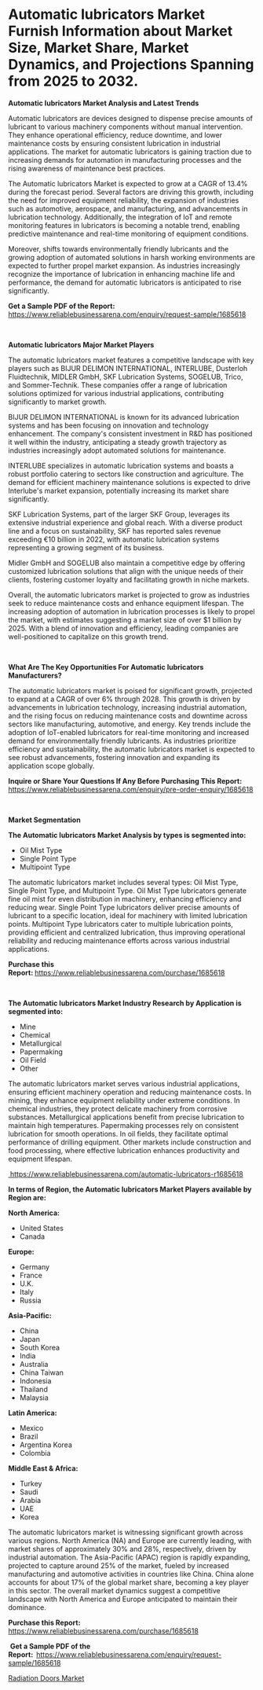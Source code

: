 <p><h1>Automatic lubricators Market Furnish Information about Market Size, Market Share, Market Dynamics, and Projections Spanning from 2025 to 2032.</h1></p><p><strong>Automatic lubricators Market Analysis and Latest Trends</strong></p>
<p><p>Automatic lubricators are devices designed to dispense precise amounts of lubricant to various machinery components without manual intervention. They enhance operational efficiency, reduce downtime, and lower maintenance costs by ensuring consistent lubrication in industrial applications. The market for automatic lubricators is gaining traction due to increasing demands for automation in manufacturing processes and the rising awareness of maintenance best practices.</p><p>The Automatic lubricators Market is expected to grow at a CAGR of 13.4% during the forecast period. Several factors are driving this growth, including the need for improved equipment reliability, the expansion of industries such as automotive, aerospace, and manufacturing, and advancements in lubrication technology. Additionally, the integration of IoT and remote monitoring features in lubricators is becoming a notable trend, enabling predictive maintenance and real-time monitoring of equipment conditions. </p><p>Moreover, shifts towards environmentally friendly lubricants and the growing adoption of automated solutions in harsh working environments are expected to further propel market expansion. As industries increasingly recognize the importance of lubrication in enhancing machine life and performance, the demand for automatic lubricators is anticipated to rise significantly.</p></p>
<p><strong>Get a Sample PDF of the Report:&nbsp;</strong> <a href="https://www.reliablebusinessarena.com/enquiry/request-sample/1685618?utm_campaign=2329&utm_medium=2&utm_source=Github&utm_content=ia&utm_term=19022025&utm_id=automatic-lubricators">https://www.reliablebusinessarena.com/enquiry/request-sample/1685618</a></p>
<p>&nbsp;</p>
<p><strong>Automatic lubricators Major Market Players</strong></p>
<p><p>The automatic lubricators market features a competitive landscape with key players such as BIJUR DELIMON INTERNATIONAL, INTERLUBE, Dusterloh Fluidtechnik, MIDLER GmbH, SKF Lubrication Systems, SOGELUB, Trico, and Sommer-Technik. These companies offer a range of lubrication solutions optimized for various industrial applications, contributing significantly to market growth.</p><p>BIJUR DELIMON INTERNATIONAL is known for its advanced lubrication systems and has been focusing on innovation and technology enhancement. The company's consistent investment in R&D has positioned it well within the industry, anticipating a steady growth trajectory as industries increasingly adopt automated solutions for maintenance.</p><p>INTERLUBE specializes in automatic lubrication systems and boasts a robust portfolio catering to sectors like construction and agriculture. The demand for efficient machinery maintenance solutions is expected to drive Interlube's market expansion, potentially increasing its market share significantly.</p><p>SKF Lubrication Systems, part of the larger SKF Group, leverages its extensive industrial experience and global reach. With a diverse product line and a focus on sustainability, SKF has reported sales revenue exceeding €10 billion in 2022, with automatic lubrication systems representing a growing segment of its business.</p><p>Midler GmbH and SOGELUB also maintain a competitive edge by offering customized lubrication solutions that align with the unique needs of their clients, fostering customer loyalty and facilitating growth in niche markets.</p><p>Overall, the automatic lubricators market is projected to grow as industries seek to reduce maintenance costs and enhance equipment lifespan. The increasing adoption of automation in lubrication processes is likely to propel the market, with estimates suggesting a market size of over $1 billion by 2025. With a blend of innovation and efficiency, leading companies are well-positioned to capitalize on this growth trend.</p></p>
<p>&nbsp;</p>
<p><strong>What Are The Key Opportunities For Automatic lubricators Manufacturers?</strong></p>
<p><p>The automatic lubricators market is poised for significant growth, projected to expand at a CAGR of over 6% through 2028. This growth is driven by advancements in lubrication technology, increasing industrial automation, and the rising focus on reducing maintenance costs and downtime across sectors like manufacturing, automotive, and energy. Key trends include the adoption of IoT-enabled lubricators for real-time monitoring and increased demand for environmentally friendly lubricants. As industries prioritize efficiency and sustainability, the automatic lubricators market is expected to see robust advancements, fostering innovation and expanding its application scope globally.</p></p>
<p><strong>Inquire or Share Your Questions If Any Before Purchasing This Report:</strong> <a href="https://www.reliablebusinessarena.com/enquiry/pre-order-enquiry/1685618?utm_campaign=2329&utm_medium=2&utm_source=Github&utm_content=ia&utm_term=19022025&utm_id=automatic-lubricators">https://www.reliablebusinessarena.com/enquiry/pre-order-enquiry/1685618</a></p>
<p>&nbsp;</p>
<p><strong>Market Segmentation</strong></p>
<p><strong>The Automatic lubricators Market Analysis by types is segmented into:</strong></p>
<p><ul><li>Oil Mist Type</li><li>Single Point Type</li><li>Multipoint Type</li></ul></p>
<p><p>The automatic lubricators market includes several types: Oil Mist Type, Single Point Type, and Multipoint Type. Oil Mist Type lubricators generate fine oil mist for even distribution in machinery, enhancing efficiency and reducing wear. Single Point Type lubricators deliver precise amounts of lubricant to a specific location, ideal for machinery with limited lubrication points. Multipoint Type lubricators cater to multiple lubrication points, providing efficient and centralized lubrication, thus improving operational reliability and reducing maintenance efforts across various industrial applications.</p></p>
<p><strong>Purchase this Report:&nbsp;</strong><a href="https://www.reliablebusinessarena.com/purchase/1685618?utm_campaign=2329&utm_medium=2&utm_source=Github&utm_content=ia&utm_term=19022025&utm_id=automatic-lubricators">https://www.reliablebusinessarena.com/purchase/1685618</a></p>
<p>&nbsp;</p>
<p><strong>The Automatic lubricators Market Industry Research by Application is segmented into:</strong></p>
<p><ul><li>Mine</li><li>Chemical</li><li>Metallurgical</li><li>Papermaking</li><li>Oil Field</li><li>Other</li></ul></p>
<p><p>The automatic lubricators market serves various industrial applications, ensuring efficient machinery operation and reducing maintenance costs. In mining, they enhance equipment reliability under extreme conditions. In chemical industries, they protect delicate machinery from corrosive substances. Metallurgical applications benefit from precise lubrication to maintain high temperatures. Papermaking processes rely on consistent lubrication for smooth operations. In oil fields, they facilitate optimal performance of drilling equipment. Other markets include construction and food processing, where effective lubrication enhances productivity and equipment lifespan.</p></p>
<p><a href="https://www.reliablebusinessarena.com/automatic-lubricators-r1685618?utm_campaign=2329&utm_medium=2&utm_source=Github&utm_content=ia&utm_term=19022025&utm_id=automatic-lubricators">&nbsp;https://www.reliablebusinessarena.com/automatic-lubricators-r1685618</a></p>
<p><strong>In terms of Region, the Automatic lubricators Market Players available by Region are:</strong></p>
<p>
    <p> <strong> North America: </strong>
        <ul>
            <li>United States</li>
            <li>Canada</li>
        </ul>
        </p> 
    <p> <strong> Europe: </strong>
        <ul>
            <li>Germany</li>
            <li>France</li>
            <li>U.K.</li>
            <li>Italy</li>
            <li>Russia</li>
        </ul>
        </p> 
    <p> <strong> Asia-Pacific: </strong>
        <ul>
            <li>China</li>
            <li>Japan</li>
            <li>South Korea</li>
            <li>India</li>
            <li>Australia</li>
            <li>China Taiwan</li>
            <li>Indonesia</li>
            <li>Thailand</li>
            <li>Malaysia</li>
        </ul>
        </p> 
    <p> <strong> Latin America: </strong>
        <ul>
            <li>Mexico</li>
            <li>Brazil</li>
            <li>Argentina Korea</li>
            <li>Colombia</li>
        </ul>
        </p> 
    <p> <strong> Middle East & Africa: </strong>
        <ul>
            <li>Turkey</li>
            <li>Saudi</li>
            <li>Arabia</li>
            <li>UAE</li>
            <li>Korea</li>
        </ul>
    </p>
    </p>
<p><p>The automatic lubricators market is witnessing significant growth across various regions. North America (NA) and Europe are currently leading, with market shares of approximately 30% and 28%, respectively, driven by industrial automation. The Asia-Pacific (APAC) region is rapidly expanding, projected to capture around 25% of the market, fueled by increased manufacturing and automotive activities in countries like China. China alone accounts for about 17% of the global market share, becoming a key player in this sector. The overall market dynamics suggest a competitive landscape with North America and Europe anticipated to maintain their dominance.</p></p>
<p><strong>Purchase this Report: </strong><a href="https://www.reliablebusinessarena.com/purchase/1685618?utm_campaign=2329&utm_medium=2&utm_source=Github&utm_content=ia&utm_term=19022025&utm_id=automatic-lubricators">https://www.reliablebusinessarena.com/purchase/1685618</a></p>
<p>&nbsp;<strong>Get a Sample PDF of the Report:&nbsp;&nbsp;</strong><a href="https://www.reliablebusinessarena.com/enquiry/request-sample/1685618?utm_campaign=2329&utm_medium=2&utm_source=Github&utm_content=ia&utm_term=19022025&utm_id=automatic-lubricators">https://www.reliablebusinessarena.com/enquiry/request-sample/1685618</a></p>
<p><strong></strong></p>
<p><p><a href="https://github.com/toldenargelia86/Market-Research-Report-List-1/blob/main/radiation-doors-market.md?utm_campaign=2329&utm_medium=2&utm_source=Github&utm_content=ia&utm_term=19022025&utm_id=automatic-lubricators">Radiation Doors Market</a></p></p>